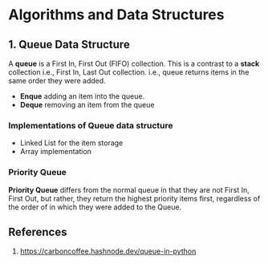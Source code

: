 # Algorithms and Data Structures

## 1. Queue Data Structure
A __queue__ is a First In, First Out (FIFO) collection. This is a contrast to a __stack__ collection i.e., First In, Last Out collection. i.e., queue returns items in the same order they were added.

* __Enque__ adding an item into the queue.
* __Deque__ removing an item from the queue

### Implementations of Queue data structure
* Linked List for the item storage
* Array implementation

### Priority Queue
__Priority Queue__ differs from the normal queue in that they are not First In, First Out, but rather, they return the highest priority items first, regardless of the order of in which they were added to the Queue.


## References
1. https://carboncoffee.hashnode.dev/queue-in-python
